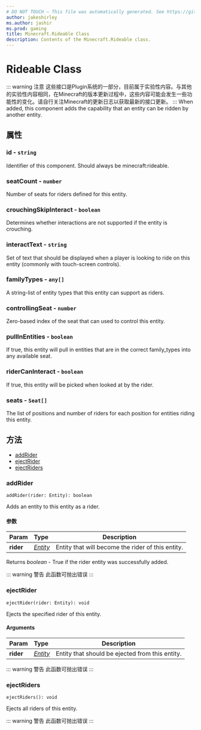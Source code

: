 ```yaml
---
# DO NOT TOUCH — This file was automatically generated. See https://github.com/Mojang/MinecraftScriptingApiDocsGenerator to modify descriptions, examples, etc.
author: jakeshirley
ms.author: jashir
ms.prod: gaming
title: Minecraft.Rideable Class
description: Contents of the Minecraft.Rideable class.
---
```

# Rideable Class
::: warning 注意
这些接口是Plugin系统的一部分，目前属于实验性内容。与其他的实验性内容相同，在Minecraft的版本更新过程中，这些内容可能会发生一些功能性的变化。请自行关注Minecraft的更新日志以获取最新的接口更新。
:::
When added, this component adds the capability that an entity can be ridden by another entity.

## 属性
### **id** - `string`
Identifier of this component. Should always be minecraft:rideable.


### **seatCount** - `number`
Number of seats for riders defined for this entity.


### **crouchingSkipInteract** - `boolean`
Determines whether interactions are not supported if the entity is crouching.


### **interactText** - `string`
Set of text that should be displayed when a player is looking to ride on this entity (commonly with touch-screen controls).


### **familyTypes** - `any[]`
A string-list of entity types that this entity can support as riders.


### **controllingSeat** - `number`
Zero-based index of the seat that can used to control this entity.


### **pullInEntities** - `boolean`
If true, this entity will pull in entities that are in the correct family_types into any available seat.


### **riderCanInteract** - `boolean`
If true, this entity will be picked when looked at by the rider.


### **seats** - `Seat[]`
The list of positions and number of riders for each position for entities riding this entity.



## 方法
- [addRider](#addrider)
- [ejectRider](#ejectrider)
- [ejectRiders](#ejectriders)
  
### **addRider**
`
addRider(rider: Entity): boolean
`

Adds an entity to this entity as a rider.
#### 参数
| Param | Type | Description |
| :--- | :--- | :---: |
| **rider** | [*Entity*](Entity.md) | Entity that will become the rider of this entity. |

Returns *boolean* - True if the rider entity was successfully added.

::: warning 警告 此函数可抛出错误 :::

### **ejectRider**
`
ejectRider(rider: Entity): void
`

Ejects the specified rider of this entity.
#### Arguments
| Param | Type | Description |
| :--- | :--- | :---: |
| **rider** | [*Entity*](Entity.md) | Entity that should be ejected from this entity. |


::: warning 警告 此函数可抛出错误 :::

### **ejectRiders**
`
ejectRiders(): void
`

Ejects all riders of this entity.


::: warning 警告 此函数可抛出错误 :::

